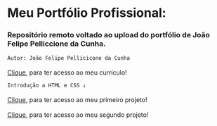 # Meu Portfólio Profissional:
### Repositório remoto voltado ao upload do portfólio de João Felipe Pelliccione da Cunha.

```Autor: João Felipe Pellicicone da Cunha```
<br><br>[Clique](https://joaofelipelliccione.github.io/), para ter acesso ao meu currículo!

```Introdução a HTML e CSS ↓```
<br><br>[Clique](https://joaofelipelliccione.github.io/projetos/01_stomatopoda/01-exercicio_stoma.html), para ter acesso ao meu primeiro projeto!
<br><br>[Clique](https://joaofelipelliccione.github.io/projetos/02_lessons-learned/index.html), para ter acesso ao meu segundo projeto!
